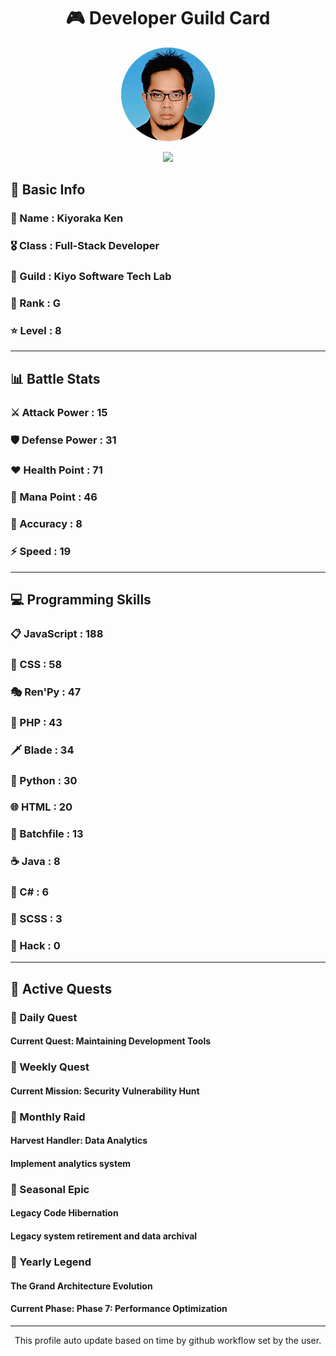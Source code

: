 <div align="center">

# 🎮 Developer Guild Card

<!-- Replace with your profile image -->
<img src="./assets/profile.png" width="150" height="150" style="border-radius: 50%"/>

![](https://komarev.com/ghpvc/?username=Kiyoraka&style=flat)
</div>

##  📌 Basic Info
### 👤 Name : Kiyoraka Ken
### 🎖️ Class : Full-Stack Developer
### 🎪 Guild : Kiyo Software Tech Lab 
### 🔰 Rank : G 
### ⭐ Level : 8

---
## 📊 Battle Stats

### ⚔️ Attack Power  : 15 
### 🛡️ Defense Power : 31 
### ❤️ Health Point  : 71 
### 🔮 Mana Point    : 46 
### 🎯 Accuracy      : 8 
### ⚡ Speed         : 19

---
## 💻 Programming Skills

### 📋 JavaScript : 188
### 🎨 CSS : 58
### 🎭 Ren'Py : 47
### 🐘 PHP : 43
### 🗡️ Blade : 34
### 🐍 Python : 30
### 🌐 HTML : 20
### 📝 Batchfile : 13
### ☕ Java : 8
### 🎯 C# : 6
### 📝 SCSS : 3
### 📝 Hack : 0

---
## 📜 Active Quests

### 🌅 Daily Quest

#### Current Quest: Maintaining Development Tools

### 📅 Weekly Quest
#### Current Mission: Security Vulnerability Hunt

### 🌙 Monthly Raid
#### Harvest Handler: Data Analytics
#### Implement analytics system

### 🌠 Seasonal Epic
#### Legacy Code Hibernation
#### Legacy system retirement and data archival

### 👑 Yearly Legend
#### The Grand Architecture Evolution
#### Current Phase: Phase 7: Performance Optimization

---
<div align="center">
  This profile auto update based on time by github workflow set by the user.
</div>